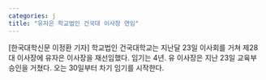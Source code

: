 ```yaml
---
categories: j
title: "유자은 학교법인 건국대 이사장 연임"
---
```

[한국대학신문 이정환 기자] 학교법인 건국대학교는 지난달 23일 이사회를 거쳐 제28대 이사장에 유자은 이사장을 재선임했다. 임기는 4년. 유 이사장은 지난 23일 교육부 승인을 거쳤다. 오는 30일부터 차기 임기를 시작한다.